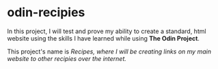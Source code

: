 # odin-recipies
<p>In this project, I will test and prove my ability to create a standard, html website using the skills I have learned while using <strong>The Odin Project</strong>.<p>
<p>This project's name is <em>Recipes<em>, where I will be creating links on my main website to other recipies over the internet.<p>